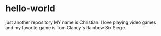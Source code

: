 # hello-world
just another repository 
MY name is Christian. I love playing video games and my favorite game is Tom Clancy's Rainbow Six Siege. 
